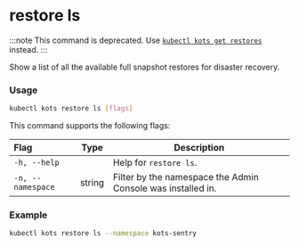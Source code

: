 # restore ls

:::note
This command is deprecated. Use [`kubectl kots get restores`](/reference/kots-cli-get-restores) instead.
:::

Show a list of all the available full snapshot restores for disaster recovery.

### Usage

```bash
kubectl kots restore ls [flags]
```

This command supports the following flags:

| Flag              | Type   | Description                                                         |
| :---------------- | ------ | ------------------------------------------------------------------- |
| `-h, --help`      |        | Help for `restore ls`.                                                 |
| `-n, --namespace` | string | Filter by the namespace the Admin Console was installed in.|

### Example

```bash
kubectl kots restore ls --namespace kots-sentry
```